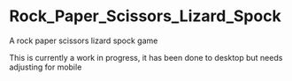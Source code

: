 # Rock_Paper_Scissors_Lizard_Spock
A rock paper scissors lizard spock game

This is currently a work in progress, it has been done to desktop but needs adjusting for mobile

